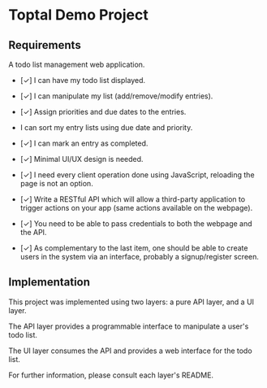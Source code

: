 # Toptal Demo Project

## Requirements

A todo list management web application.

 - [✓] I can have my todo list displayed.

 - [✓] I can manipulate my list (add/remove/modify entries).

 - [✓] Assign priorities and due dates to the entries.

 - I can sort my entry lists using due date and priority.

 - [✓] I can mark an entry as completed.

 - [✓] Minimal UI/UX design is needed.

 - [✓] I need every client operation done using JavaScript, reloading the page is not an option.
 
 - [✓] Write a RESTful API which will allow a third-party application to trigger actions on your app (same actions available on the webpage).
 
 - [✓] You need to be able to pass credentials to both the webpage and the API.
 
 - [✓] As complementary to the last item, one should be able to create users in the system via an interface, probably a signup/register screen.

## Implementation

This project was implemented using two layers: a pure API layer, and a UI layer.

The API layer provides a programmable interface to manipulate a user's todo list.

The UI layer consumes the API and provides a web interface for the todo list.

For further information, please consult each layer's README.
